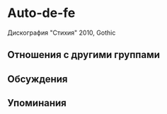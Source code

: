 # Auto-de-fe

Дискография
"Стихия" 2010, Gothic

## Отношения с другими группами


## Обсуждения


## Упоминания

